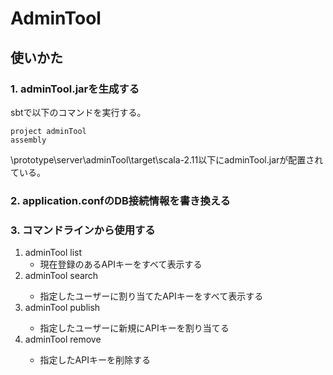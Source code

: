 # AdminTool
## 使いかた
### 1. adminTool.jarを生成する
sbtで以下のコマンドを実行する。

	project adminTool
	assembly

\prototype\server\adminTool\target\scala-2.11以下にadminTool.jarが配置されている。

### 2. application.confのDB接続情報を書き換える
### 3. コマンドラインから使用する
1. adminTool list
	* 現在登録のあるAPIキーをすべて表示する
2. adminTool search <login name>
	* 指定したユーザーに割り当てたAPIキーをすべて表示する
3. adminTool publish <login name>
	* 指定したユーザーに新規にAPIキーを割り当てる
4. adminTool remove <consumer key>
	* 指定したAPIキーを削除する